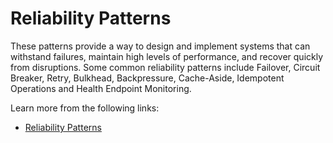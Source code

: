 # Reliability Patterns

These patterns provide a way to design and implement systems that can withstand failures, maintain high levels of performance, and recover quickly from disruptions. Some common reliability patterns include Failover, Circuit Breaker, Retry, Bulkhead, Backpressure, Cache-Aside, Idempotent Operations and Health Endpoint Monitoring.

Learn more from the following links:

- [Reliability Patterns](https://learn.microsoft.com/en-us/azure/architecture/framework/resiliency/reliability-patterns)
